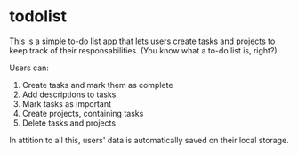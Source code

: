# todolist
This is a simple to-do list app that lets users create tasks and projects to keep track of their responsabilities. (You know what a to-do list is, right?)

Users can:
1. Create tasks and mark them as complete
2. Add descriptions to tasks
3. Mark tasks as important
4. Create projects, containing tasks
5. Delete tasks and projects

In attition to all this, users' data is automatically saved on their local storage. 
